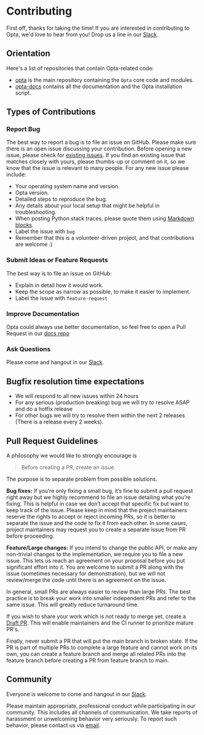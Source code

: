 # Contributing

First off, thanks for taking the time!
If you are interested in contributing to Opta, we'd love to hear from you! Drop us a line in our [Slack](https://slack.opta.dev/).

## Orientation

Here's a list of repositories that contain Opta-related code:

- [opta](https://github.com/run-x/opta)
  is the main repository containing the `Opta` core code and modules.
- [opta-docs](https://github.com/run-x/opta-docs) contains all the documentation and the Opta installation script.

## Types of Contributions

### Report Bug

The best way to report a bug is to file an issue on GitHub. Please make sure there is an open issue discussing your contribution. Before opening a new issue, please check for [existing issues](https://github.com/run-x/opta/issues). If you find an existing issue that matches closely with yours, please thumbs-up or comment on it, so we know that the issue is relevant to many people. For any new issue please include:

- Your operating system name and version.
- Opta version.
- Detailed steps to reproduce the bug.
- Any details about your local setup that might be helpful in troubleshooting.
- When posting Python stack traces, please quote them using
[Markdown blocks](https://help.github.com/articles/creating-and-highlighting-code-blocks/).
- Label the issue with `bug`
- Remember that this is a volunteer-driven project, and that contributions are welcome :)

### Submit Ideas or Feature Requests

The best way is to file an issue on GitHub:

- Explain in detail how it would work.
- Keep the scope as narrow as possible, to make it easier to implement.
- Label the issue with `feature-request`

### Improve Documentation

Opta could always use better documentation, so feel free to open a Pull Request in our [docs repo](https://github.com/run-x/opta-docs)

### Ask Questions

Please come and hangout in our [Slack](https://slack.opta.dev/).

## Bugfix resolution time expectations

- We will respond to all new issues within 24 hours
- For any serious (production breaking) bug we will try to resolve ASAP and do a hotfix release
- For other bugs we will try to resolve them within the next 2 releases (There is a release every 2 weeks).


## Pull Request Guidelines

A philosophy we would like to strongly encourage is

> Before creating a PR, create an issue.

The purpose is to separate problem from possible solutions.

**Bug fixes:** If you’re only fixing a small bug, it’s fine to submit a pull request right away but we highly recommend to file an issue detailing what you’re fixing. This is helpful in case we don’t accept that specific fix but want to keep track of the issue. Please keep in mind that the project maintainers reserve the rights to accept or reject incoming PRs, so it is better to separate the issue and the code to fix it from each other. In some cases, project maintainers may request you to create a separate issue from PR before proceeding.

**Feature/Large changes:** If you intend to change the public API, or make any non-trivial changes to the implementation, we require you to file a new issue. This lets us reach an agreement on your proposal before you put significant effort into it. You are welcome to submit a PR along with the issue (sometimes necessary for demonstration), but we will not review/merge the code until there is an agreement on the issue.

In general, small PRs are always easier to review than large PRs. The best practice is to break your work into smaller independent PRs and refer to the same issue. This will greatly reduce turnaround time.

If you wish to share your work which is not ready to merge yet, create a [Draft PR](https://github.blog/2019-02-14-introducing-draft-pull-requests/). This will enable maintainers and the CI runner to prioritize mature PR's.

Finally, never submit a PR that will put the main branch in broken state. If the PR is part of multiple PRs to complete a large feature and cannot work on its own, you can create a feature branch and merge all related PRs into the feature branch before creating a PR from feature branch to main.

## Community
Everyone is welcome to come and hangout in our [Slack](https://slack.opta.dev/).

Please maintain appropriate, professional conduct while participating in our community. This includes all channels of communication. We take reports of harassment or unwelcoming behavior very seriously. To report such behavior, please contact us via [email](mailto:info@runx.dev).
